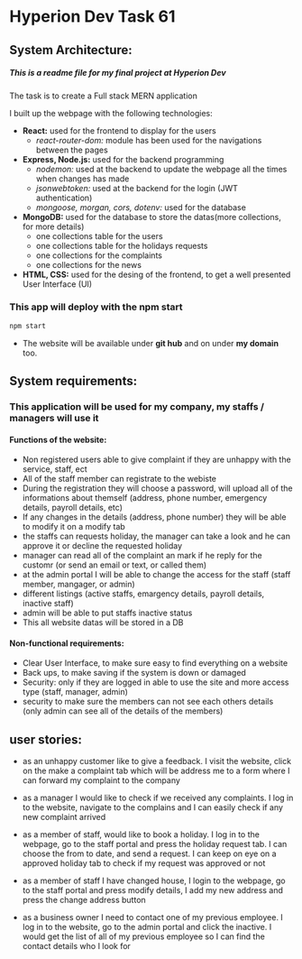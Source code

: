 # Hyperion Dev Task 61

## System Architecture:

##### This is a readme file for my final project at Hyperion Dev

The task is to create a Full stack MERN application

I built up the webpage with the following technologies:
- **React:** used for the frontend to display for the users
    - *react-router-dom:* module has been used for the navigations between the pages
- **Express, Node.js:** used for the backend programming
  - *nodemon:* used at the backend to update the webpage all the times when changes has made
  - *jsonwebtoken:* used at the backend for the login (JWT authentication)
  - *mongoose, morgan, cors, dotenv:* used for the database
- **MongoDB:** used for the database to store the datas(more collections, for more details)
    - one collections table for the users
    - one collections table for the holidays requests
    - one collections for the complaints
    - one collections for the news
- **HTML, CSS:** used for the desing of the frontend, to get a well presented User Interface (UI)

### This app will deploy with the npm start 
```sh
npm start
```
- The website will be available under **git hub** and on under **my domain** too.

## System requirements:
### This application will be used for my company, my staffs / managers will use it
#### Functions of the website:
- Non registered users able to give complaint if they are unhappy with the service, staff, ect
- All of the staff member can registrate to the webiste
- During the registration they will choose a password, will upload all of the informations about themself (address, phone number, emergency details, payroll details, etc)
- If any changes in the details (address, phone number) they will be able to modify it on a modify tab
- the staffs can requests holiday, the manager can take a look and he can approve it or decline the requested holiday
- manager can read all of the complaint an mark if he reply for the customr (or send an email or text, or called them)
- at the admin portal I will be able to change the access for the staff (staff member, mangager, or admin)
- different listings (active staffs, emargency details, payroll details, inactive staff)
- admin will be able to put staffs inactive status
- This all website datas will be stored in a DB

#### Non-functional requirements:
- Clear User Interface, to make sure easy to find everything on a website
- Back ups, to make saving if the system is down or damaged
- Security: only if they are logged in able to use the site and more access type (staff, manager, admin)
- security to make sure the members can not see each others details (only admin can see all of the details of the members)


## user stories:

- as an unhappy customer like to give a feedback. I visit the website, click on the make a complaint tab which will be address me to a form where I can forward my complaint to the company

- as a manager I would like to check if we received any complaints. I log in to the website, navigate to the complains and I can easily check if any new complaint arrived

- as a member of staff, would like to book a holiday. I log in to the webpage, go to the staff portal and press the holiday request tab. I can choose the from to date, and send a request. I can keep on eye on a approved holiday tab to check if my request was approved or not

- as a member of staff I have changed house, I login to the webpage, go to the staff portal and press modify details, I add my new address and press the change address button 

- as a business owner I need to contact one of my previous employee. I log in to the website, go to the admin portal and click the inactive. I would get the list of all of my previous employee so I can find the contact details who I look for